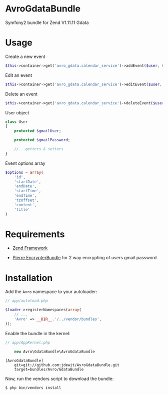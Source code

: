 AvroGdataBundle
====================
Symfony2 bundle for Zend V1.11.11 Gdata

Usage
=====
Create a new event
```php
$this->container->get('avro_gdata.calendar_service')->addEvent($user, $options);
```
Edit an event
```php
$this->container->get('avro_gdata.calendar_service')->editEvent($user, $options);
```
Delete an event
```php
$this->container->get('avro_gdata.calendar_service')->deleteEvent($user, $options);
```
User object
``` php
class User 
{
    protected $gmailUser;

    protected $gmailPassword;

    //...getters & setters
}
```

Event options array
```php
$options = array(
    'id', 
    'startDate',
    'endDate',
    'startTime',
    'endTime',
    'tzOffset',
    'content',
    'title'
)
```

Requirements
============
- <a href="http://framework.zend.com/">Zend Framework</a>

- <a href="https://github.com/pierrre/PierrreEncrypterBundle">Pierre EncrypterBundle</a> for 2 way encrypting of users gmail password

Installation
============

Add the `Avro` namespace to your autoloader:

``` php
// app/autoload.php

$loader->registerNamespaces(array(
    // ...
    'Avro' => __DIR__.'/../vendor/bundles',
));
```

Enable the bundle in the kernel:

``` php
// app/AppKernel.php

    new Avro\GdataBundle\AvroGdataBundle
```

```
[AvroGdataBundle]
    git=git://github.com:jdewit/AvroGdataBundle.git
    target=bundles/Avro/GdataBundle
```

Now, run the vendors script to download the bundle:

``` bash
$ php bin/vendors install
```

